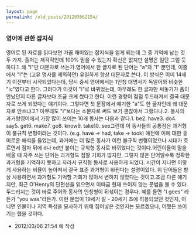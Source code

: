 ```yaml
---
layout: page
permalink: /old_posts/201203062154/
---
```


### 영어에 관한 잡지식

영어로 된 자료를 읽다보면 가끔 재미있는 잡지식을 얻게 되는데 그 중 기억에 남는 것 두 가지. 출처는 제각각인데 100% 믿을 수 있는지 확신은 없지만 설명은 일단 그럴 듯 하다.1. 왜 "I"만 대문자로 쓰는가.영어에서 한 글자로 된 단어는 "a"와 "I" 뿐인데, 이중에서 "I"는 (고유 명사를 제외하면) 유일하게 항상 대문자로 쓴다. 이 방식은 이미 14세기 이전부터 시작되었다는데, 당시 중세 영어에서는 1인칭 대명사가 독일어와 비슷한 "ic"였다고 한다. 그러다가 이것이 "i"로 바뀌었는데, 아무래도 한 글자만 써놓기가 폼이 안났던지 다른 글자보다 조금 크게 썼다고 한다. 이런 경향이 점점 두드러져서 결국 대문자로 쓰게 되었다는 얘기이다. 그렇다면 첫 문장에서 얘기한 "a"도 한 글자인데 왜 대문자로 안쓰냐고? 아무래도 "i"보다는 소문자로 써도 보기 괜찮아서 그랬다나.2. 동사의 과거형영어에서 가장 많이 쓰이는 10개 동사는 다음과 같다.1. be2. have3. do4. say5. get6. make7. go8. know9. take10. see그런데 이 동사들의 공통점은 과거형이 불규칙 변형이라는 것이다. (e.g. have -> had, take -> took) 예전에 이에 대한 흥미로운 해석을 들었는데, 과거에는 더 많은 동사가 이런 불규칙 변형이었으나 시대가 흐르면서 점차 뒤에 d나 ed만 붙이는 규칙형 동사로 바뀌었다는 것이다.어린이들이 말을 배울 때 자주 쓰는 단어는 과거형도 접할 기회가 많지만, 그렇지 않은 단어일수록 정확한 과거형을 기억하지 못하고 자라서 규칙형 동사로 사용하게 되었다. 시간이 지나면 이렇게 사용하는 비율이 높아져서 결국 표준 과거형이 바뀐다는 설명이었다. 위 단어들은 항상 사용하면서 과거형도 기억할 기회가 많아서 변하지 않았다는 것이고.조금 다른 얘기지만, 최근 O'Henry의 단편선을 읽으면서 이따금 현재 쓰이지 않는 문법을 볼 수 있다. 두드러지는 것이 바로 주어와 동사의 인칭형이 뒤섞이는 경우다. 예를 들면 "I goes" 라든가 "you was"라든가. 이런 문법이 19세기 말 - 20세기 초에 허용되었던 것인지, 아니면 인물이나 지역 특성을 묘사하기 위해 집어넣은 것인지는 모르겠으나, 어쨌든 쓰이기는 했을 것이다.



- 2012/03/06 21:54 에 작성